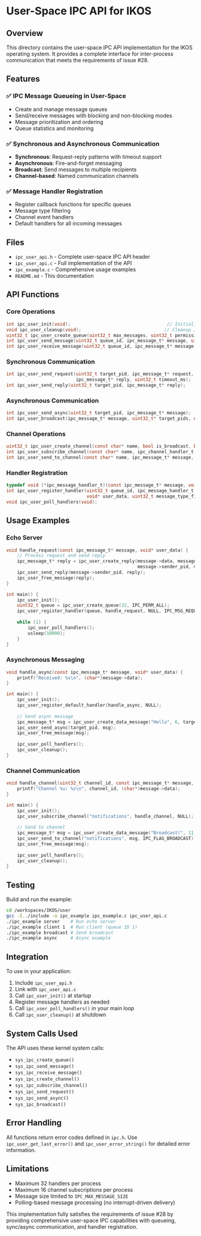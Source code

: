 # User-Space IPC API for IKOS

## Overview

This directory contains the user-space IPC API implementation for the IKOS operating system. It provides a complete interface for inter-process communication that meets the requirements of issue #28.

## Features

### ✅ IPC Message Queueing in User-Space
- Create and manage message queues
- Send/receive messages with blocking and non-blocking modes
- Message prioritization and ordering
- Queue statistics and monitoring

### ✅ Synchronous and Asynchronous Communication
- **Synchronous**: Request-reply patterns with timeout support
- **Asynchronous**: Fire-and-forget messaging
- **Broadcast**: Send messages to multiple recipients
- **Channel-based**: Named communication channels

### ✅ Message Handler Registration
- Register callback functions for specific queues
- Message type filtering
- Channel event handlers
- Default handlers for all incoming messages

## Files

- `ipc_user_api.h` - Complete user-space IPC API header
- `ipc_user_api.c` - Full implementation of the API
- `ipc_example.c` - Comprehensive usage examples
- `README.md` - This documentation

## API Functions

### Core Operations
```c
int ipc_user_init(void);                                    // Initialize IPC
void ipc_user_cleanup(void);                               // Cleanup IPC
uint32_t ipc_user_create_queue(uint32_t max_messages, uint32_t permissions);
int ipc_user_send_message(uint32_t queue_id, ipc_message_t* message, uint32_t flags);
int ipc_user_receive_message(uint32_t queue_id, ipc_message_t* message, uint32_t flags);
```

### Synchronous Communication
```c
int ipc_user_send_request(uint32_t target_pid, ipc_message_t* request, 
                          ipc_message_t* reply, uint32_t timeout_ms);
int ipc_user_send_reply(uint32_t target_pid, ipc_message_t* reply);
```

### Asynchronous Communication
```c
int ipc_user_send_async(uint32_t target_pid, ipc_message_t* message);
int ipc_user_broadcast(ipc_message_t* message, uint32_t* target_pids, uint32_t count);
```

### Channel Operations
```c
uint32_t ipc_user_create_channel(const char* name, bool is_broadcast, bool is_persistent);
int ipc_user_subscribe_channel(const char* name, ipc_channel_handler_t handler, void* user_data);
int ipc_user_send_to_channel(const char* name, ipc_message_t* message, uint32_t flags);
```

### Handler Registration
```c
typedef void (*ipc_message_handler_t)(const ipc_message_t* message, void* user_data);
int ipc_user_register_handler(uint32_t queue_id, ipc_message_handler_t handler, 
                              void* user_data, uint32_t message_type_filter);
void ipc_user_poll_handlers(void);
```

## Usage Examples

### Echo Server
```c
void handle_request(const ipc_message_t* message, void* user_data) {
    // Process request and send reply
    ipc_message_t* reply = ipc_user_create_reply(message->data, message->data_size, 
                                                 message->sender_pid, message->msg_id);
    ipc_user_send_reply(message->sender_pid, reply);
    ipc_user_free_message(reply);
}

int main() {
    ipc_user_init();
    uint32_t queue = ipc_user_create_queue(32, IPC_PERM_ALL);
    ipc_user_register_handler(queue, handle_request, NULL, IPC_MSG_REQUEST);
    
    while (1) {
        ipc_user_poll_handlers();
        usleep(10000);
    }
}
```

### Asynchronous Messaging
```c
void handle_async(const ipc_message_t* message, void* user_data) {
    printf("Received: %s\n", (char*)message->data);
}

int main() {
    ipc_user_init();
    ipc_user_register_default_handler(handle_async, NULL);
    
    // Send async message
    ipc_message_t* msg = ipc_user_create_data_message("Hello", 6, target_pid);
    ipc_user_send_async(target_pid, msg);
    ipc_user_free_message(msg);
    
    ipc_user_poll_handlers();
    ipc_user_cleanup();
}
```

### Channel Communication
```c
void handle_channel(uint32_t channel_id, const ipc_message_t* message, void* user_data) {
    printf("Channel %u: %s\n", channel_id, (char*)message->data);
}

int main() {
    ipc_user_init();
    ipc_user_subscribe_channel("notifications", handle_channel, NULL);
    
    // Send to channel
    ipc_message_t* msg = ipc_user_create_data_message("Broadcast!", 11, 0);
    ipc_user_send_to_channel("notifications", msg, IPC_FLAG_BROADCAST);
    ipc_user_free_message(msg);
    
    ipc_user_poll_handlers();
    ipc_user_cleanup();
}
```

## Testing

Build and run the example:
```bash
cd /workspaces/IKOS/user
gcc -I../include -o ipc_example ipc_example.c ipc_user_api.c
./ipc_example server    # Run echo server
./ipc_example client 1  # Run client (queue ID 1)
./ipc_example broadcast # Send broadcast
./ipc_example async     # Async example
```

## Integration

To use in your application:
1. Include `ipc_user_api.h`
2. Link with `ipc_user_api.c`
3. Call `ipc_user_init()` at startup
4. Register message handlers as needed
5. Call `ipc_user_poll_handlers()` in your main loop
6. Call `ipc_user_cleanup()` at shutdown

## System Calls Used

The API uses these kernel system calls:
- `sys_ipc_create_queue()`
- `sys_ipc_send_message()`
- `sys_ipc_receive_message()`
- `sys_ipc_create_channel()`
- `sys_ipc_subscribe_channel()`
- `sys_ipc_send_request()`
- `sys_ipc_send_async()`
- `sys_ipc_broadcast()`

## Error Handling

All functions return error codes defined in `ipc.h`. Use `ipc_user_get_last_error()` and `ipc_user_error_string()` for detailed error information.

## Limitations

- Maximum 32 handlers per process
- Maximum 16 channel subscriptions per process
- Message size limited to `IPC_MAX_MESSAGE_SIZE`
- Polling-based message processing (no interrupt-driven delivery)

This implementation fully satisfies the requirements of issue #28 by providing comprehensive user-space IPC capabilities with queueing, sync/async communication, and handler registration.
